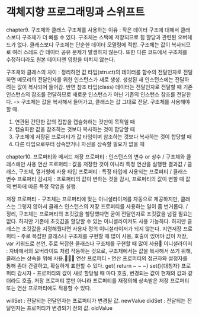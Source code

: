 # 객체지향 프로그래밍과 스위프트
chapter9. 구조체와 클래스
구조체를 사용하는 이유 : 작은 데이터 구조에 대해서 클래스보다 구조체가 더 빠를 수 있다. 구조체는 스택에 저장되므로 힙 할당과 관련된 오버헤드가 없다. 클래스보다 구조체는 단순한 데이터 모델링에 적합. 구조체는 값이 복사되므로 여러 스레드 간 데이터 공유 문제가 발생하지 않는다. 또한 다른 코드에서 구조체를 수정하더라도 원본 데이터엔 영향을 미치지 않는다.

구조체와 클래스의 차이 : 정리하면 값 타입(struct)의 데이터를 함수의 전달인자로 전달하면 메모리의 전달인자를 위한 인스턴스가 새로 생성. 생성된 새 인스턴스에는 전달하려는 값이 복사되어 들어감. 반면 참조 타입(class) 데이터는 전달인자로 전달할 때 기존 인스턴스의 참조를 전달하므로 새로운 인스턴스가 아닌 기존의 인스턴스 참조를 전달한다. -> 구조체는 값을 복사해서 들어가고, 클래스는 값 그대로 전달.
구조체를 사용해야 할 때.

1. 연관된 간단한 값의 집합을 캡슐화하는 것만이 목적일 때
2. 캡슐화한 값을 참조하는 것보다 복사하는 것이 합당할 때
3. 구조체에 저장된 프로퍼티가 값 타임이며 참조하는 것보다 복사하는 것이 합당할 때
4. 다른 타입으로부터 상속받거나 자신을 상속할 필요가 없을 때

chapter10. 프로퍼티와 메서드
저장 프로퍼티 : 인스턴스의 변수 or 상수 / 구조체와 클래스에만 사용
연산 프로퍼티 : 값을 저장한 것이 아니라 특정 연산을 실행한 결과값 / 클래스, 구조체, 열거형에 사용
타입 프로퍼티 : 특정 타입에 사용되는 프로퍼티 / 클래스 변수
프로퍼티 감시자 : 프로퍼티의 값이 변하는 것을 감시, 프로퍼티의 값이 변할 때 값의 변화에 따른 특정 작업을 실행.

저장 프로퍼티 -  구조체는 프로퍼티에 맞는 이니셜라이저를 자동으로 제공하지만, 클래스는 그렇지 않아서 클래스 인스턴스의 저장 프로퍼티를 사용하는 일이 좀 번거롭다. / 정리, 구조체는 프로퍼티의 초깃값을 할당했다면 굳이 전달인자로 초깃값을 넘길 필요는 없다. 하지만 기존에 초깃값을 할당할 수 있는 이니셜라이저도 사용 가능하다. 하지만 클래스는 초깃값을 지정해줬다면 사용자 정의 이니셜라이저가 되지 않는다.
지연저장 프로퍼티 - 주로 복잡한 클래스나 구조체를 구현할 때 많이 사용, 호출이 있어야 값이 저장, var 키워드로 선언, 주로 복잡한 클래스나 구조체를 구현할 때 많이 사용
이니셜라이저 : 자바에서의 오버라이드 처럼 작동하는 것으로, 구조체에서는 값을 복사해서 쓰기 위해, 클래스는 상속을 위해 사용. 
연산 프로퍼티 - 연산 프로퍼티의 접근자와 설정자를 통해 좀더 간결하고, 확실하게 표현할 수 있다. get{ return ~ ~ ~} set(){대칭자}
프로퍼티 감시자 - 프로퍼티의 값이 새로 할당될 때 마다 호출, 변경되는 값이 현재의 값과 같더라도 호출. 저장 프로퍼티 뿐만 아니라 프로퍼티를 재정의해 상속받은 저장 프로퍼티 또는 연산 프로퍼티에도 적용할 수 있다. 

willSet : 전달되는 전달인자는 프로퍼티가 변경될 값. newValue
didSet : 전달되는 전달인자는 프로퍼티가 변경되기 전의 값. oldValue

